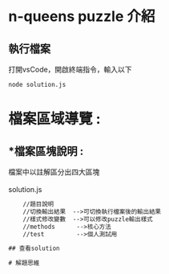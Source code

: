 # n-queens puzzle 介紹
## 執行檔案
打開vsCode，開啟終端指令，輸入以下
```
node solution.js
```

# 檔案區域導覽 :

## *檔案區塊說明 :
檔案中以註解區分出四大區塊<br>
<br>
solution.js
```html
    //題目說明
    //切換輸出結果  -->可切換執行檔案後的輸出結果
    //樣式修改變數  -->可以修改puzzle輸出樣式
    //methods      -->核心方法
    //test         -->個人測試用

## 查看solution

# 解題思維

